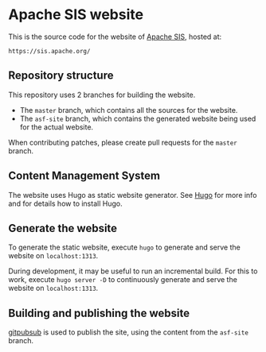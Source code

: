 <!--
   Licensed to the Apache Software Foundation (ASF) under one or more
   contributor license agreements.  See the NOTICE file distributed with
   this work for additional information regarding copyright ownership.
   The ASF licenses this file to You under the Apache License, Version 2.0
   (the "License"); you may not use this file except in compliance with
   the License.  You may obtain a copy of the License at

       http://www.apache.org/licenses/LICENSE-2.0

   Unless required by applicable law or agreed to in writing, software
   distributed under the License is distributed on an "AS IS" BASIS,
   WITHOUT WARRANTIES OR CONDITIONS OF ANY KIND, either express or implied.
   See the License for the specific language governing permissions and
   limitations under the License.
-->
# Apache SIS website

This is the source code for the website of [Apache SIS](https://sis.apache.org/), hosted at:

    https://sis.apache.org/

## Repository structure

This repository uses 2 branches for building the website.
- The `master` branch, which contains all the sources for the website.
- The `asf-site` branch, which contains the generated website being used for the actual website.

When contributing patches, please create pull requests for the `master` branch.

## Content Management System

The website uses Hugo as static website generator.
See [Hugo](https://gohugo.io/) for more info and for details how to install Hugo.

## Generate the website

To generate the static website, execute `hugo` to generate and serve the website on `localhost:1313`.

During development, it may be useful to run an incremental build. For this to
work, execute `hugo server -D` to continuously generate and serve the website on
`localhost:1313`.

## Building and publishing the website

[gitpubsub](https://www.apache.org/dev/gitpubsub.html) is used to publish the
site, using the content from the `asf-site` branch.
